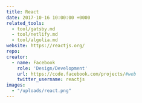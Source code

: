 ```yaml
---
title: React
date: 2017-10-16 10:00:00 +0000
related_tools:
  - tool/gatsby.md
  - tool/netlify.md
  - tool/algolia.md
website: https://reactjs.org/
repo:
creator:
  - name: Facebook
    role: 'Design/Development'
    url: https://code.facebook.com/projects/#web
    twitter_username: reactjs
images:
  - "/uploads/react.png"
---
```

